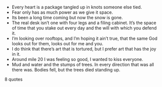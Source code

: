  - Every heart is a package tangled up in knots someone else tied.
 - Fear only has as much power as we give it space.
 - Its been a long time coming but now the snow is gone.
 - The real desk isn’t one with four legs and a filing cabinet. It’s the space of time that you stake out every day and the will with which you defend it.
 - I’m looking over rooftops, and I’m hoping it ain’t true, that the same God looks out for them, looks out for me and you.
 - I do think that there’s art that is tortured, but I prefer art that has the joy in it.
 - Around mile 20 I was feeling so good, I wanted to kiss everyone.
 - Mud and water and the stumps of trees. In every direction that was all there was. Bodies fell, but the trees died standing up.

8 quotes